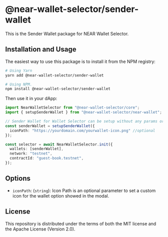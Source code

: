 # @near-wallet-selector/sender-wallet

This is the Sender Wallet package for NEAR Wallet Selector.

## Installation and Usage

The easiest way to use this package is to install it from the NPM registry:

```bash
# Using Yarn
yarn add @near-wallet-selector/sender-wallet

# Using NPM.
npm install @near-wallet-selector/sender-wallet
```

Then use it in your dApp:

```ts
import NearWalletSelector from "@near-wallet-selector/core";
import { setupSenderWallet } from "@near-wallet-selector/near-wallet";

// Sender Wallet for Wallet Selector can be setup without any params or it can take one optional param.
const senderWallet = setupSenderWallet({
  iconPath: "https://yourdomain.com/yourwallet-icon.png" //optional
});

const selector = await NearWalletSelector.init({
  wallets: [senderWallet],
  network: "testnet",
  contractId: "guest-book.testnet",
});
```

## Options

- `iconPath`: (`string`): Icon Path is an optional parameter to set a custom icon for the wallet option showed in the modal.

## License

This repository is distributed under the terms of both the MIT license and the Apache License (Version 2.0).
